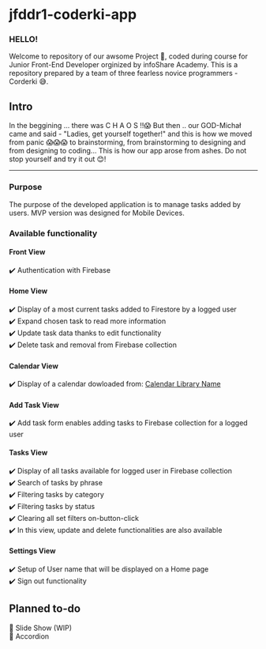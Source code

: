 # jfddr1-coderki-app

### HELLO!

Welcome to repository of our awsome Project 🥳, coded during course for Junior Front-End Developer orginized by infoShare Academy.
This is a repository prepared by a team of three fearless novice programmers - Corderki 😅.

## Intro 

In the beggining ... there was C H A O S !!😱
But then .. our GOD-Michał came and said - "Ladies, get yourself together!" and this is how we moved from panic 😱😱😱 to brainstorming, from brainstorming to designing and from designing to coding... This is how our app arose from ashes. Do not stop yourself and try it out 😊!

-----------------------------------------------------

### Purpose
The purpose of the developed application is to manage tasks added by users. MVP version was designed for Mobile Devices.

### Available functionality

#### Front View

:heavy_check_mark: Authentication with Firebase

#### Home View

:heavy_check_mark: Display of a most current tasks added to Firestore by a logged user\
:heavy_check_mark: Expand chosen task to read more information\
:heavy_check_mark: Update task data thanks to edit functionality\
:heavy_check_mark: Delete task and removal from Firebase collection

#### Calendar View

:heavy_check_mark: Display of a calendar dowloaded from: [Calendar Library Name](https://developer.mozilla.org/pl/docs/Games/Tutorials/2D_Breakout_game_pure_JavaScript)

#### Add Task View

:heavy_check_mark: Add task form enables adding tasks to Firebase collection for a logged user

#### Tasks View

:heavy_check_mark: Display of all tasks available for logged user in Firebase collection\
:heavy_check_mark: Search of tasks by phrase\
:heavy_check_mark: Filtering tasks by category\
:heavy_check_mark: Filtering tasks by status\
:heavy_check_mark: Clearing all set filters on-button-click\
:heavy_check_mark: In this view, update and delete functionalities are also available

#### Settings View

:heavy_check_mark: Setup of User name that will be displayed on a Home page\
:heavy_check_mark: Sign out functionality

## Planned to-do

:pushpin: Slide Show (WIP)\
:pushpin: Accordion

